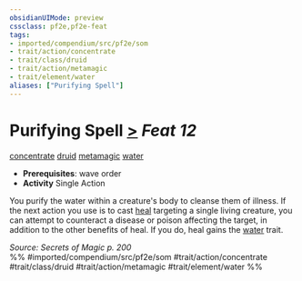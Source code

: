 ```yaml
---
obsidianUIMode: preview
cssclass: pf2e,pf2e-feat
tags:
- imported/compendium/src/pf2e/som
- trait/action/concentrate
- trait/class/druid
- trait/action/metamagic
- trait/element/water
aliases: ["Purifying Spell"]
---
```

# Purifying Spell  [>](chapter-9-playing-the-game.md#Actions "Single Action") *Feat 12*  
[concentrate](concentrate.md)  [druid](rules/traits/druid.md)  [metamagic](metamagic.md)  [water](water.md)  

- **Prerequisites**: wave order
- **Activity** Single Action

You purify the water within a creature's body to cleanse them of illness. If the next action you use is to cast [heal](../spells/heal.md) targeting a single living creature, you can attempt to counteract a disease or poison affecting the target, in addition to the other benefits of heal. If you do, heal gains the [water](water.md) trait.

*Source: Secrets of Magic p. 200*  
%% #imported/compendium/src/pf2e/som #trait/action/concentrate #trait/class/druid #trait/action/metamagic #trait/element/water %%